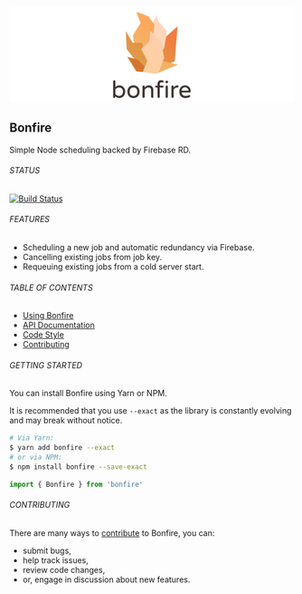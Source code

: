 ![Front End Developer Desk](docs/img/header.png)


## Bonfire
Simple Node scheduling backed by Firebase RD.

###### STATUS

[![Build Status](https://travis-ci.org/Karn/bonfire.svg?branch=master)](https://travis-ci.org/Karn/bonfire)

###### FEATURES
- Scheduling a new job and automatic redundancy via Firebase.
- Cancelling existing jobs from job key.
- Requeuing existing jobs from a cold server start.


###### TABLE OF CONTENTS
- [Using Bonfire](./docs/usage.md)
- [API Documentation](./docs/api/documentation.md)
- [Code Style](./docs/misc/code-style.md)
- [Contributing](./.github/CONTRIBUTING.md)


###### GETTING STARTED
You can install Bonfire using Yarn or NPM. 

It is recommended that you use `--exact` as the library is constantly evolving and may break without notice.

```sh
# Via Yarn:
$ yarn add bonfire --exact
# or via NPM:
$ npm install bonfire --save-exact
```

```javascript
import { Bonfire } from 'bonfire'
```

###### CONTRIBUTING
There are many ways to [contribute](./.github/CONTRIBUTING.md) to Bonfire, you can:
- submit bugs,
- help track issues,
- review code changes,
- or, engage in discussion about new features.
